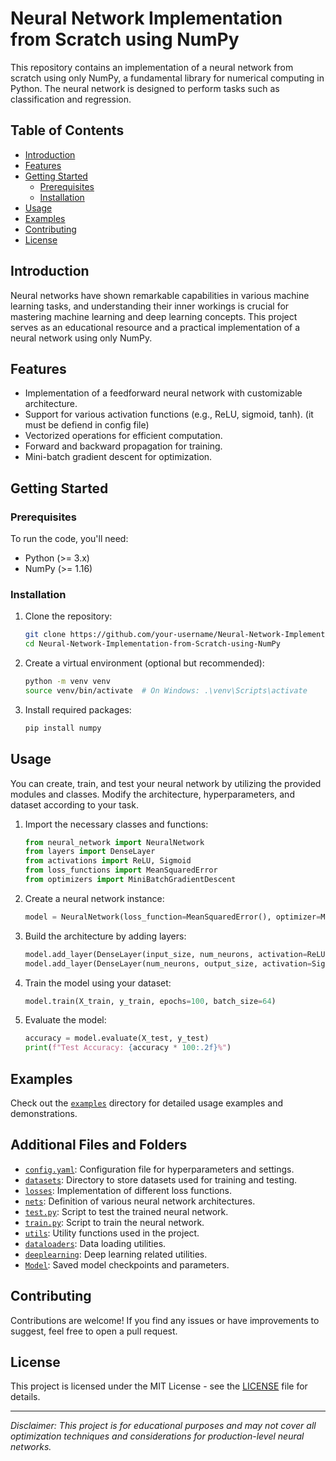 # Neural Network Implementation from Scratch using NumPy

This repository contains an implementation of a neural network from scratch using only NumPy, a fundamental library for numerical computing in Python. The neural network is designed to perform tasks such as classification and regression.

## Table of Contents

- [Introduction](#introduction)
- [Features](#features)
- [Getting Started](#getting-started)
  - [Prerequisites](#prerequisites)
  - [Installation](#installation)
- [Usage](#usage)
- [Examples](#examples)
- [Contributing](#contributing)
- [License](#license)

## Introduction

Neural networks have shown remarkable capabilities in various machine learning tasks, and understanding their inner workings is crucial for mastering machine learning and deep learning concepts. This project serves as an educational resource and a practical implementation of a neural network using only NumPy.

## Features

- Implementation of a feedforward neural network with customizable architecture.
- Support for various activation functions (e.g., ReLU, sigmoid, tanh). (it must be defiend in config file)
- Vectorized operations for efficient computation.
- Forward and backward propagation for training.
- Mini-batch gradient descent for optimization.

## Getting Started

### Prerequisites

To run the code, you'll need:

- Python (>= 3.x)
- NumPy (>= 1.16)

### Installation

1. Clone the repository:

   ```bash
   git clone https://github.com/your-username/Neural-Network-Implementation-from-Scratch-using-NumPy.git
   cd Neural-Network-Implementation-from-Scratch-using-NumPy
   ```

2. Create a virtual environment (optional but recommended):

   ```bash
   python -m venv venv
   source venv/bin/activate  # On Windows: .\venv\Scripts\activate
   ```

3. Install required packages:

   ```bash
   pip install numpy
   ```

## Usage

You can create, train, and test your neural network by utilizing the provided modules and classes. Modify the architecture, hyperparameters, and dataset according to your task.

1. Import the necessary classes and functions:

   ```python
   from neural_network import NeuralNetwork
   from layers import DenseLayer
   from activations import ReLU, Sigmoid
   from loss_functions import MeanSquaredError
   from optimizers import MiniBatchGradientDescent
   ```

2. Create a neural network instance:

   ```python
   model = NeuralNetwork(loss_function=MeanSquaredError(), optimizer=MiniBatchGradientDescent(learning_rate=0.01))
   ```

3. Build the architecture by adding layers:

   ```python
   model.add_layer(DenseLayer(input_size, num_neurons, activation=ReLU()))
   model.add_layer(DenseLayer(num_neurons, output_size, activation=Sigmoid()))
   ```

4. Train the model using your dataset:

   ```python
   model.train(X_train, y_train, epochs=100, batch_size=64)
   ```

5. Evaluate the model:

   ```python
   accuracy = model.evaluate(X_test, y_test)
   print(f"Test Accuracy: {accuracy * 100:.2f}%")
   ```

## Examples

Check out the [`examples`](examples/) directory for detailed usage examples and demonstrations.

## Additional Files and Folders

- [`config.yaml`](config.yaml): Configuration file for hyperparameters and settings.
- [`datasets`](datasets/): Directory to store datasets used for training and testing.
- [`losses`](losses/): Implementation of different loss functions.
- [`nets`](nets/): Definition of various neural network architectures.
- [`test.py`](test.py): Script to test the trained neural network.
- [`train.py`](train.py): Script to train the neural network.
- [`utils`](utils/): Utility functions used in the project.
- [`dataloaders`](dataloaders/): Data loading utilities.
- [`deeplearning`](deeplearning/): Deep learning related utilities.
- [`Model`](Model/): Saved model checkpoints and parameters.

## Contributing

Contributions are welcome! If you find any issues or have improvements to suggest, feel free to open a pull request.

## License

This project is licensed under the MIT License - see the [LICENSE](LICENSE) file for details.

---

*Disclaimer: This project is for educational purposes and may not cover all optimization techniques and considerations for production-level neural networks.*
```

